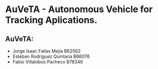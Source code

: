 # AuVeTA - Autonomous Vehicle for Tracking Aplications. 

## AuVeTA:

* Jorge Isaac Fallas Mejía B62562
* Esteban Rodríguez Quintana B66076
* Fabio Villalobos Pacheco B78346













